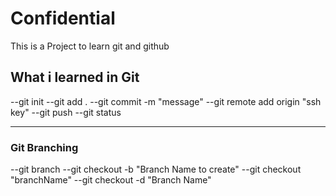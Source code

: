# Confidential 
This is a Project to learn git and github 


## What i learned in Git 

--git init
--git add .
--git commit -m "message"
--git remote add origin "ssh key"
--git push
--git status

---------------------------

### Git Branching

--git branch
--git checkout -b "Branch Name to create"
--git checkout "branchName"
--git checkout -d "Branch Name"

